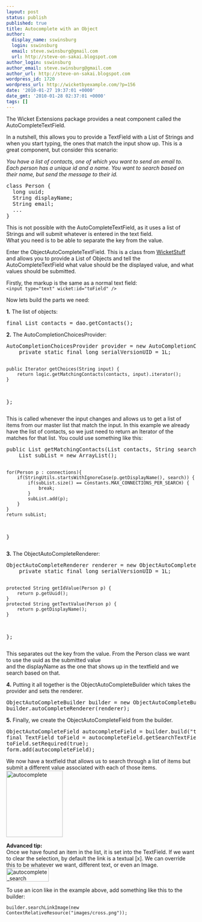 ```yaml
---
layout: post
status: publish
published: true
title: Autocomplete with an Object
author:
  display_name: sswinsburg
  login: sswinsburg
  email: steve.swinsburg@gmail.com
  url: http://steve-on-sakai.blogspot.com
author_login: sswinsburg
author_email: steve.swinsburg@gmail.com
author_url: http://steve-on-sakai.blogspot.com
wordpress_id: 1720
wordpress_url: http://wicketbyexample.com/?p=156
date: '2010-01-27 19:37:01 +0000'
date_gmt: '2010-01-28 02:37:01 +0000'
tags: []
---
```

<p>The Wicket Extensions package provides a neat component called the AutoCompleteTextField.</p>
<p>In a nutshell, this allows you to provide a TextField with a List of Strings and when you start typing, the ones that match the input show up. This is a great component, but consider this scenario:</p>
<p><em>You have a list of contacts, one of which you want to send an email to. Each person has a unique id and a name. You want to search based on their name, but send the message to their id.</em></p>
<pre>
class Person {
  long uuid;
  String displayName;
  String email;
  ...
}</pre>
<p>This is not possible with the AutoCompleteTextField, as it uses a list of Strings and will submit whatever is entered in the text field.<br />
What you need is to be able to separate the key from the value.</p>
<p>Enter the ObjectAutoCompleteTextField. This is a class from <a href="http://wicketstuff.org/confluence/display/STUFFWEB/Home">WicketStuff</a> and allows you to provide a List of Objects and tell the AutoCompleteTextField what value should be the displayed value, and what values should be submitted.</p>
<p>Firstly, the markup is the same as a normal text field:<br />
<code>&lt;input type="text" wicket:id="toField" /&gt;</code></p>
<p>Now lets build the parts we need:</p>
<p><strong>1.</strong> The list of objects:</p>
<pre>
final List contacts = dao.getContacts();
</pre>
<p><strong>2.</strong> The AutoCompletionChoicesProvider:</p>
<pre>
AutoCompletionChoicesProvider provider = new AutoCompletionChoicesProvider() {
	private static final long serialVersionUID = 1L;

	public Iterator getChoices(String input) {
		return logic.getMatchingContacts(contacts, input).iterator();
	}
};
</pre>
<p>This is called whenever the input changes and allows us to get a list of items from our master list that match the input. In this example we already have the list of contacts, so we just need to return an Iterator of the matches for that list. You could use something like this:</p>
<pre>
public List getMatchingContacts(List contacts, String search) {
	List subList = new ArrayList();

	for(Person p : connections){
		if(StringUtils.startsWithIgnoreCase(p.getDisplayName(), search)) {
			if(subList.size() == Constants.MAX_CONNECTIONS_PER_SEARCH) {
				break;
			}
			subList.add(p);
		}
	}
	return subList;
}
</pre>
<p><strong>3.</strong> The ObjectAutoCompleteRenderer:</p>
<pre>
ObjectAutoCompleteRenderer renderer = new ObjectAutoCompleteRenderer(){
	private static final long serialVersionUID = 1L;

	protected String getIdValue(Person p) {
		return p.getUuid();
	}
	protected String getTextValue(Person p) {
		return p.getDisplayName();
	}
};
</pre>
<p>This separates out the key from the value. From the Person class we want to use the uuid as the submitted value<br />
and the displayName as the one that shows up in the textfield and we search based on that.</p>
<p><strong>4.</strong> Putting it all together is the ObjectAutoCompleteBuilder which takes the provider and sets the renderer.</p>
<pre>
ObjectAutoCompleteBuilder builder = new ObjectAutoCompleteBuilder(provider);
builder.autoCompleteRenderer(renderer);
</pre>
<p><strong>5.</strong> Finally, we create the ObjectAutoCompleteField from the builder.</p>
<pre>
ObjectAutoCompleteField autocompleteField = builder.build("toField", new PropertyModel(newMessage, "to"));
final TextField toField = autocompleteField.getSearchTextField();
toField.setRequired(true);
form.add(autocompleteField);
</pre>
<p>We now have a textfield that allows us to search through a list of items but submit a different value associated with each of those items.<br />
<img src="http://www.mysticcoders.com/wp-content/uploads/2010/01/autocomplete.png" alt="autocomplete" width="150" height="176" class="alignnone size-full wp-image-161" /></p>
<p><strong>Advanced tip:</strong><br />
Once we have found an item in the list, it is set into the TextField. If we want to clear the selection, by default the link is a textual [x]. We can override this to be whatever we want, different text, or even an Image.<br />
<img src="http://www.mysticcoders.com/wp-content/uploads/2010/01/autocomplete_search.png" alt="autocomplete_search" width="113" height="36" class="alignnone size-full wp-image-162" /></p>
<p>To use an icon like in the example above, add something like this to the builder:</p>
<pre>
<code>builder.searchLinkImage(new ContextRelativeResource("images/cross.png"));</code>
</pre>
